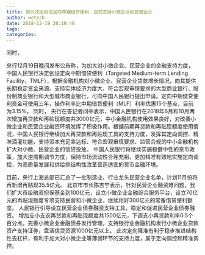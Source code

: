 ```yaml
---
title: 央行决定创设定向中期借贷便利，定向支持小微企业和民营企业
author: wetech
date: 2018-12-19 20:19:48
tags: 
categories: 
---
```

同时，
<!-- more -->
央行12月19日晚间发布公告称，为加大对小微企业、民营企业的金融支持力度，中国人民银行决定创设定向中期借贷便利（Targeted Medium-term Lending Facility，TMLF），根据金融机构对小微企业、民营企业贷款增长情况，向其提供长期稳定资金来源。支持实体经济力度大、符合宏观审慎要求的大型商业银行、股份制商业银行和大型城市商业银行，可向中国人民银行提出申请。定向中期借贷便利资金可使用三年，操作利率比中期借贷便利（MLF）利率优惠15个基点，目前为3.15%。
同时，
央行在答记者问中表示，中国人民银行在2018年6月和10月两次增加再贷款和再贴现额度共3000亿元，中小金融机构使用效果良好，对改善小微企业和民营企业融资环境发挥了积极作用。根据前期再贷款和再贴现额度使用情况，中国人民银行继续加大再贷款和再贴现工具的支持力度，发挥其定向调控、精准滴灌功能，支持资本充足率达标、符合宏观审慎要求、监管合规的中小金融机构扩大对小微、民营企业的信贷投放。
中国人民银行将继续实施稳健中性的货币政策，加大逆周期调节力度，保持市场流动性合理充裕，更加精准有效地实施定向调控，为高质量发展和供给侧结构性改革营造适宜的货币金融环境。
 
 
目前，央行上海总部已汇总了一批制造业、行业龙头民营企业名单，计划11月份将再新增再贴现35.5亿元。
北京市市长陈吉宁表示，针对民营企业融资难问题，我们扩大市级融资担保基金到100亿元，设立小微企业金融综合服务平台，设立70亿元的再贴现额度专项支持民营和小微企业，继续用好300亿元的常备借贷便利额度。
人民银行引导设立民营企业债券融资支持工具，稳定和促进民营企业债券融资。
增加支小支农再贷款和再贴现额度共1500亿元，下调支小再贷款利率0.5个百分点。完善小微企业金融债券发行管理，支持银行业金融机构发行小微企业贷款资产支持证券，盘活信贷资源1000亿元以上。
此次定向降准有利于稳步推进结构性去杠杆，有利于加大对小微企业等薄弱环节的支持力度，属于定向调控和精准调控。
